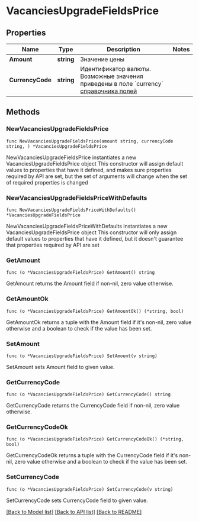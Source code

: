# VacanciesUpgradeFieldsPrice

## Properties

Name | Type | Description | Notes
------------ | ------------- | ------------- | -------------
**Amount** | **string** | Значение цены | 
**CurrencyCode** | **string** | Идентификатор валюты. Возможные значения приведены в поле &#x60;currency&#x60; [справочника полей](#tag/Obshie-spravochniki/operation/get-dictionaries) | 

## Methods

### NewVacanciesUpgradeFieldsPrice

`func NewVacanciesUpgradeFieldsPrice(amount string, currencyCode string, ) *VacanciesUpgradeFieldsPrice`

NewVacanciesUpgradeFieldsPrice instantiates a new VacanciesUpgradeFieldsPrice object
This constructor will assign default values to properties that have it defined,
and makes sure properties required by API are set, but the set of arguments
will change when the set of required properties is changed

### NewVacanciesUpgradeFieldsPriceWithDefaults

`func NewVacanciesUpgradeFieldsPriceWithDefaults() *VacanciesUpgradeFieldsPrice`

NewVacanciesUpgradeFieldsPriceWithDefaults instantiates a new VacanciesUpgradeFieldsPrice object
This constructor will only assign default values to properties that have it defined,
but it doesn't guarantee that properties required by API are set

### GetAmount

`func (o *VacanciesUpgradeFieldsPrice) GetAmount() string`

GetAmount returns the Amount field if non-nil, zero value otherwise.

### GetAmountOk

`func (o *VacanciesUpgradeFieldsPrice) GetAmountOk() (*string, bool)`

GetAmountOk returns a tuple with the Amount field if it's non-nil, zero value otherwise
and a boolean to check if the value has been set.

### SetAmount

`func (o *VacanciesUpgradeFieldsPrice) SetAmount(v string)`

SetAmount sets Amount field to given value.


### GetCurrencyCode

`func (o *VacanciesUpgradeFieldsPrice) GetCurrencyCode() string`

GetCurrencyCode returns the CurrencyCode field if non-nil, zero value otherwise.

### GetCurrencyCodeOk

`func (o *VacanciesUpgradeFieldsPrice) GetCurrencyCodeOk() (*string, bool)`

GetCurrencyCodeOk returns a tuple with the CurrencyCode field if it's non-nil, zero value otherwise
and a boolean to check if the value has been set.

### SetCurrencyCode

`func (o *VacanciesUpgradeFieldsPrice) SetCurrencyCode(v string)`

SetCurrencyCode sets CurrencyCode field to given value.



[[Back to Model list]](../README.md#documentation-for-models) [[Back to API list]](../README.md#documentation-for-api-endpoints) [[Back to README]](../README.md)


